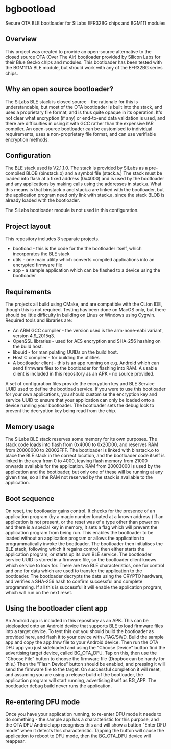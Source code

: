 # bgbootload
Secure OTA BLE bootloader for SiLabs EFR32BG chips and BGM111 modules
## Overview
This project was created to provide an open-source alternative to the closed source OTA (Over The Air) bootloader provided by Silicon Labs
for their Blue Gecko chips and modules. This bootloader has been tested with the BGM111A BLE module, but should work with any of the
EFR32BG series chips.

## Why an open source bootloader?
The SiLabs BLE stack is closed source - the rationale for this is understandable, but most of the OTA bootloader is built into the
stack, and uses a proprietary file format, and is thus quite opaque in its operation. It's not clear what encryption (if any) or end-to-end
data validation is used, and there are difficulties in using it with GCC rather than the expensive IAR compiler. An open-source
bootloader can be customised to individual requirements, uses a non-proprietary file format, and can use verifiable encryption methods.
## Configuration
The BLE stack used is V2.1.1.0. The stack is provided by SiLabs as a pre-compiled BLOB (binstack.o) and a symbol file (stack.a.)
The stack must be loaded into flash at a fixed address (0x4000) and is used by the bootloader and any applications by making calls
using the addresses in stack.a. What this means is that binstack.o and stack.a are linked with the bootloader, but the application
program need only link with stack.a, since the stack BLOB is already loaded with the bootloader.

The SiLabs bootloader module is not used in this configuration.
## Project layout
This repository includes 3 separate projects.
* bootload - this is the code for the the bootloader itself, which incorporates the BLE stack
* utils - one main utility which converts compiled applications into an encrypted firmware file
* app - a sample application which can be flashed to a device using the bootloader

## Requirements
The projects all build using CMake, and are compatible with the CLion IDE, though this is not required. Testing has been done on
MacOS only, but there should be little difficulty in building on Linus or Windows using Cygwin. Required tools and libraries are:
* An ARM GCC compiler - the version used is the arm-none-eabi variant, version 4.9_2015q3.
* OpenSSL libraries - used for AES encryption and SHA-256 hashing on the build host.
* libuuid - for manipulating UUIDs on the build host.
* Host C compiler - for building the utilities
* A bootloader client - this is an app running on e.g. Android which can send firmware files to the bootloader for flashing into RAM. A usable
client is included in this repository as an APK - no source provided.

A set of configuration files provide the encryption key and BLE Service UUID used to define the bootload service. If you were to use
this bootloader for your own applications, you should customise the encryption key and service UUID to ensure that your application
can only be loaded onto a device running your bootloader. The bootloader sets the debug lock to prevent the decryption key being read from the chip.

## Memory usage
The SiLabs BLE stack reserves some memory for its own purposes. The stack code loads into flash from 0x4000 to 0x20D00, and reserves RAM
from 20000000 to 20002FFF. The bootloader is linked with binstack.o to place the BLE stack in the correct location, and the bootloader code
itself is linked in the area from 0 to 4000, leaving flash memory from 21000 onwards available for the application. RAM from 20003000 is
used by the application and the bootloader, but only one of these will be running at any given time, so all the RAM not reserved
by the stack is available to the application.
## Boot sequence
On reset, the bootloader gains control. It checks for the presence of an application program (by a magic number located at a known
address.) If an application is not present, or the reset was of a type other than power on and there is a special key in memory, it sets a flag
which will prevent the application program from being run.
This enables the bootloader to be loaded without an application program or allows the application
to programmatically invoke the bootloader.
The bootloader then initialises the BLE stack, following which it regains control, then either starts the application program, or
starts up its own BLE service. The bootloader service UUID is stored in a firmware file, so the bootloader client knows which service
to look for. There are two BLE characteristics, one for control and one for data which are used to transfer the application to
the bootloader. The bootloader decrypts the data using the CRYPTO hardware, and verifies a SHA-256 hash to confirm successful and
complete programming. If all this is successful it will enable the application program, which will run on the next reset.
## Using the bootloader client app
An Android app is included in this repository as an APK. This can be sideloaded onto an Android device that supports BLE to load firmware files into a target device.  To test this out you should build the bootloader as provided here, and flash it to your device with JTAG/SWD. Build the sample app and copy the app.fmw file to your Android device. Then run the OTA DFU app you just sideloaded and using the "Choose Device" button find the advertising target device, called BG_OTA_DFU. Tap on this, then use the "Choose File" button to choose the firmware file (Dropbox can be handy for this.) Then the "Flash Device" button should be enabled, and pressing it will send the firmware file to the target. On successful completion it will reset, and assuming you are using a release build of the bootloader, the application program will start running, advertising itself as BG_APP. The bootloader debug build never runs the application.
## Re-entering DFU mode
Once you have your application running, to re-enter DFU mode it needs to do something - the sample app has a characteristic for this purpose, and the OTA DFU Android app recognises this and will show a button "Enter DFU mode" when it detects this characteristic. Tapping the button will cause the application to reboot to DFU mode, then the BG_OTA_DFU device will reappear.


